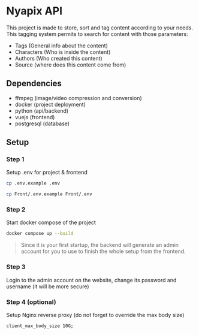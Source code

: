 # Nyapix API

This project is made to store, sort and tag content according to your needs.
This tagging system permits to search for content with those parameters:
- Tags (General info about the content)
- Characters (Who is inside the content)
- Authors (Who created this content)
- Source (where does this content come from)

## Dependencies

- ffmpeg (image/video compression and conversion)
- docker (project deployment)
- python (api/backend)
- vuejs (frontend)
- postgresql (database)

## Setup

### Step 1

Setup .env for project & frontend

```bash
cp .env.example .env

cp Front/.env.example Front/.env
```

### Step 2

Start docker compose of the project

```bash
docker compose up --build
```

> Since it is your first startup, the backend will generate an admin account for you to use to finish the whole setup from the frontend.

### Step 3

Login to the admin account on the website, change its password and username (it will be more secure)

### Step 4 (optional)

Setup Nginx reverse proxy (do not forget to override the max body size)

```
client_max_body_size 10G;
```
